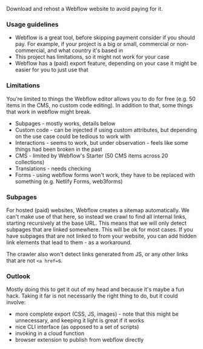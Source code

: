 Download and rehost a Webflow website to avoid paying for it.

### Usage guidelines
- Webflow is a great tool, before skipping payment consider if you should pay. For example, if your project is a big or small, commercial or non-commercial, and what country it's based in
- This project has limitations, so it might not work for your case
- Webflow has a (paid) export feature, depending on your case it might be easier for you to just use that

### Limitations

You're limited to things the Webflow editor allows you to do for free (e.g. 50 items in the CMS, no custom code editing). In addition to that, some things that work in webflow might break.

- Subpages - mostly works, details below
- Custom code - can be injected if using custom attributes, but depending on the use case could be tedious to work with
- Interactions - seems to work, but under observation - feels like some things had been broken in the past
- CMS - limited by Webflow's Starter (50 CMS items across 20 collections)
- Translations - needs checking
- Forms - using webflow forms won't work, they have to be replaced with something (e.g. Netlify Forms, web3forms)


### Subpages
For hosted (paid) websites, Webflow creates a sitemap automatically. We can't make use of that here, so instead we crawl to find all internal links, starting recursively at the base URL. This means that we will only detect subpages that are linked somewhere. This will be ok for most cases. If you have subpages that are not linked to from your website, you can add hidden link elements that lead to them - as a workaround. 

The crawler also won't detect links generated from JS, or any other links that are not `<a href=`s.

### Outlook
Mostly doing this to get it out of my head and because it's maybe a fun hack. Taking it far is not necessarily the right thing to do, but it could involve:
- more complete export (CSS, JS, images) - note that this might be unnecessary, and keeping it light is great if it works
- nice CLI interface (as opposed to a set of scripts)
- invoking in a cloud function
- browser extension to publish from webflow directly